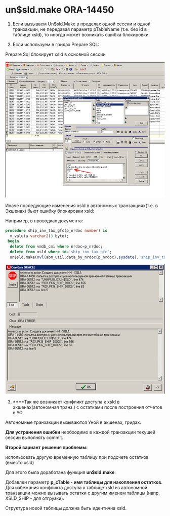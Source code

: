 # un$sld.make ORA-14450

1. Если вызываем Un$sld.Make в пределах одной сессии и одной транзакции, не передавая параметр pTableName \(т.е. без id в таблице xsld\), то иногда может возникать ошибка блокировки.

2. Если используем в гридах Prepare SQL:

Prepare Sql блокирует xsld в основной сессии

![](../../../.gitbook/assets/unsldmake1.png)

Иначе последующие изменения xsld в автономных транзакциях\(т.е. в Экшенах\) бьют ошибку блокировки xsld:

Например, в проводках документа:

```sql
procedure ship_inv_tax_gfc(p_nrdoc number) is
  v_valuta varchar2(3 byte);
 begin  
  delete from vmdb_cmi where nrdoc=p_nrdoc;
  delete from xsld where id='ship_inv_tax_gfc';
  un$sld.make(nvl(abm_util.data_by_nrdoc(p_nrdoc),sysdate),'ship_inv_tax_gfc','ACDE12','2131');
```

![](../../../.gitbook/assets/unsldmake2.png)

3. ****Так же возникает конфликт доступа к xsld в экшенах\(автономная транз.\) с остатками после построения отчетов в УО.

Автономные транзакции вызываются Уной в экшенах, гридах.

**Для устранения ошибки** необходимо в каждой транзакции текущей сессии выполнять commit.

**Второй вариант решения проблемы:**

использовать другую временную таблицу при подсчете остатков \(вместо xsld\)

Для этого была доработана функция **un$sld.make**:

Добавлен параметр **p\_cTable - имя таблицы для накопления остатков**.  
Для избежания конфликта доступа к таблице xsld из автономной транзакции можно вызывать остатки с другим именем таблицы \(напр. XSLD\_SHIP - для отгрузки\).

Структура новой таблицы должна быть идентична xsld.

